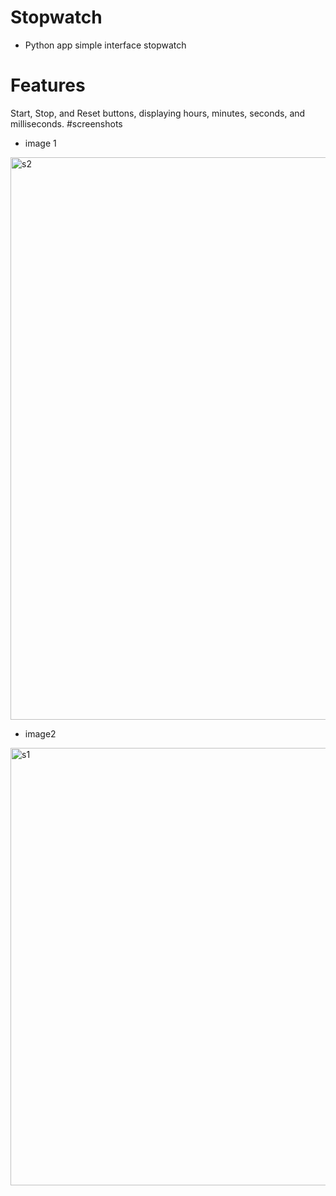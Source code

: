 # Stopwatch
- Python app simple interface stopwatch
# Features
Start, Stop, and Reset buttons, displaying hours, minutes, seconds, and milliseconds.
#screenshots
- image 1
<img width="1600" height="900" alt="s2" src="https://github.com/user-attachments/assets/ee59ffbe-33f7-4169-8c81-c133f697e718" />

- image2
<img width="954" height="700" alt="s1" src="https://github.com/user-attachments/assets/e408b057-7070-4919-bfbf-9b115d16a439" />

